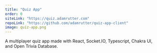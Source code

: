 ```yaml
---
title: "Quiz App"
order: 0
siteLink: "https://quiz.adamrutter.com"
repoLink: "https://github.com/adamrutter/quiz-app-client"
image: quiz-app.png
---
```


A multiplayer quiz app made with React, Socket.IO, Typescript, Chakra UI, and Open Trivia Database.
